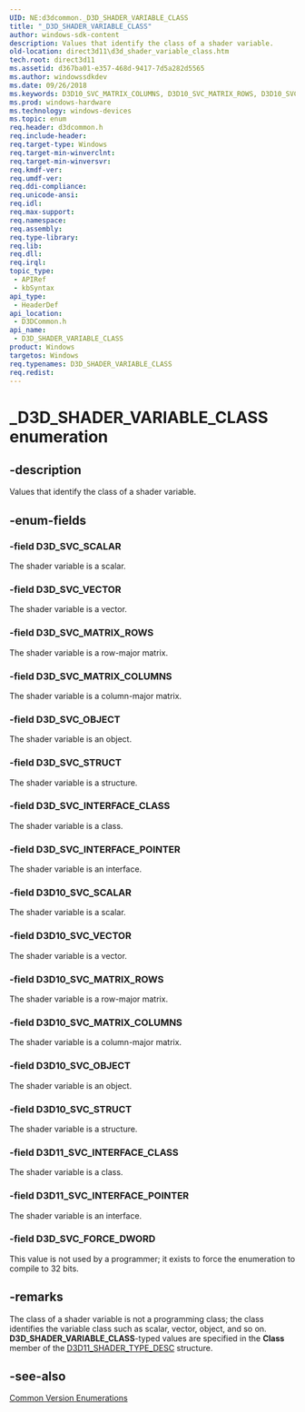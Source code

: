 ```yaml
---
UID: NE:d3dcommon._D3D_SHADER_VARIABLE_CLASS
title: "_D3D_SHADER_VARIABLE_CLASS"
author: windows-sdk-content
description: Values that identify the class of a shader variable.
old-location: direct3d11\d3d_shader_variable_class.htm
tech.root: direct3d11
ms.assetid: d367ba01-e357-468d-9417-7d5a282d5565
ms.author: windowssdkdev
ms.date: 09/26/2018
ms.keywords: D3D10_SVC_MATRIX_COLUMNS, D3D10_SVC_MATRIX_ROWS, D3D10_SVC_OBJECT, D3D10_SVC_SCALAR, D3D10_SVC_STRUCT, D3D10_SVC_VECTOR, D3D11_SVC_INTERFACE_CLASS, D3D11_SVC_INTERFACE_POINTER, D3D_SHADER_VARIABLE_CLASS, D3D_SHADER_VARIABLE_CLASS enumeration [Direct3D 11], D3D_SVC_FORCE_DWORD, D3D_SVC_INTERFACE_CLASS, D3D_SVC_INTERFACE_POINTER, D3D_SVC_MATRIX_COLUMNS, D3D_SVC_MATRIX_ROWS, D3D_SVC_OBJECT, D3D_SVC_SCALAR, D3D_SVC_STRUCT, D3D_SVC_VECTOR, _D3D_SHADER_VARIABLE_CLASS, d3dcommon/D3D10_SVC_MATRIX_COLUMNS, d3dcommon/D3D10_SVC_MATRIX_ROWS, d3dcommon/D3D10_SVC_OBJECT, d3dcommon/D3D10_SVC_SCALAR, d3dcommon/D3D10_SVC_STRUCT, d3dcommon/D3D10_SVC_VECTOR, d3dcommon/D3D11_SVC_INTERFACE_CLASS, d3dcommon/D3D11_SVC_INTERFACE_POINTER, d3dcommon/D3D_SHADER_VARIABLE_CLASS, d3dcommon/D3D_SVC_FORCE_DWORD, d3dcommon/D3D_SVC_INTERFACE_CLASS, d3dcommon/D3D_SVC_INTERFACE_POINTER, d3dcommon/D3D_SVC_MATRIX_COLUMNS, d3dcommon/D3D_SVC_MATRIX_ROWS, d3dcommon/D3D_SVC_OBJECT, d3dcommon/D3D_SVC_SCALAR, d3dcommon/D3D_SVC_STRUCT, d3dcommon/D3D_SVC_VECTOR, direct3d11.d3d_shader_variable_class
ms.prod: windows-hardware
ms.technology: windows-devices
ms.topic: enum
req.header: d3dcommon.h
req.include-header: 
req.target-type: Windows
req.target-min-winverclnt: 
req.target-min-winversvr: 
req.kmdf-ver: 
req.umdf-ver: 
req.ddi-compliance: 
req.unicode-ansi: 
req.idl: 
req.max-support: 
req.namespace: 
req.assembly: 
req.type-library: 
req.lib: 
req.dll: 
req.irql: 
topic_type:
 - APIRef
 - kbSyntax
api_type:
 - HeaderDef
api_location:
 - D3DCommon.h
api_name:
 - D3D_SHADER_VARIABLE_CLASS
product: Windows
targetos: Windows
req.typenames: D3D_SHADER_VARIABLE_CLASS
req.redist: 
---
```


# _D3D_SHADER_VARIABLE_CLASS enumeration


## -description


Values that identify the class of a shader variable.


## -enum-fields




### -field D3D_SVC_SCALAR

The shader variable is a scalar.


### -field D3D_SVC_VECTOR

The shader variable is a vector.


### -field D3D_SVC_MATRIX_ROWS

The shader variable is a row-major matrix.


### -field D3D_SVC_MATRIX_COLUMNS

The shader variable is a column-major matrix.


### -field D3D_SVC_OBJECT

The shader variable is an object.


### -field D3D_SVC_STRUCT

The shader variable is a structure.


### -field D3D_SVC_INTERFACE_CLASS

The shader variable is a class.


### -field D3D_SVC_INTERFACE_POINTER

The shader variable is an interface.


### -field D3D10_SVC_SCALAR

The shader variable is a scalar.


### -field D3D10_SVC_VECTOR

The shader variable is a vector.


### -field D3D10_SVC_MATRIX_ROWS

The shader variable is a row-major matrix.


### -field D3D10_SVC_MATRIX_COLUMNS

The shader variable is a column-major matrix.


### -field D3D10_SVC_OBJECT

The shader variable is an object.


### -field D3D10_SVC_STRUCT

The shader variable is a structure.


### -field D3D11_SVC_INTERFACE_CLASS

The shader variable is a class.


### -field D3D11_SVC_INTERFACE_POINTER

The shader variable is an interface.


### -field D3D_SVC_FORCE_DWORD

This value is not used by a programmer; it exists to force the enumeration to compile to 32 bits.


## -remarks



The class of a shader variable is not a programming class; the class identifies the variable class such as scalar, vector, object, and so on. <b>D3D_SHADER_VARIABLE_CLASS</b>-typed values are specified in the <b>Class</b> member of the <a href="https://msdn.microsoft.com/8d2067a3-17f8-4496-a613-581f5e35fe93">D3D11_SHADER_TYPE_DESC</a> structure.




## -see-also




<a href="https://msdn.microsoft.com/002154d5-74a6-48fb-b55f-8687e4505fc7">Common Version Enumerations</a>
 

 

